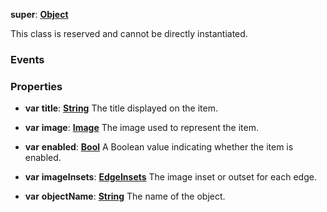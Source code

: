 **super**: **[Object](../gravity/object.md)**

This class is reserved and cannot be directly instantiated.



### Events



### Properties

* **var** **title**: **[String](../gravity/string.md)**
The title displayed on the item.

* **var** **image**: **[Image](Image.md)**
The image used to represent the item.

* **var** **enabled**: **[Bool](../gravity/bool.md)**
A Boolean value indicating whether the item is enabled.

* **var** **imageInsets**: **[EdgeInsets](EdgeInsets.md)**
The image inset or outset for each edge.

* **var** **objectName**: **[String](../gravity/string.md)**
The name of the object.





